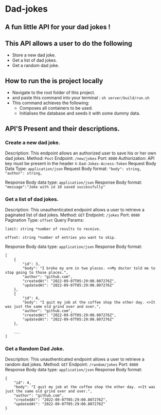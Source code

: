 # Dad-jokes

## A fun little API for your dad jokes !

## This API allows a user to do the following

- Store a new dad joke.
- Get a list of dad jokes.
- Get a random dad joke.

## How to run the is project locally 

- Navigate to the root folder of this project.
- and paste this command into your terminal : ```sh server/build/run.sh```
- This command achieves the following:
    - Composes all containers to be used.
    - Initialises the database and seeds it with some dummy data.

## API'S Present and their descriptions.

### Create a new dad joke.

Description: This endpoint allows an authorized user to save his or her own dad jokes.
Method: ``Post``
Endpoint: ``/new/jokes``
Port: ``8080``
Authorization:   API key must be present in the header            ``X-Dad-Jokes-Access-Token``
Request Body Data Type: ``application/json``
Request Body format: 
    ``
        "body": string,
        "author": string,
    ``

Response Body data type: ``application/json``
Response Body format: ``"message":"Joke with id 10 saved successfully"``
                    

### Get a list of dad jokes.

Description: This unauthenticated endpoint allows a user to retrieve a paginated list 
            of dad jokes.
Method: ``GET``
Endpoint: ``/jokes``
Port: ``8080``
Pagination Type: ``offset``
Query Params: 


    limit: string *number of results to receive.

    offset: string *number of entries you want to skip.


Response Body data type: ``application/json``
Response Body format: 

    [
        {
            "id": 3,
            "body": "I broke my arm in two places. <>My doctor told me to stop going to those places.",
            "author": "github.com",
            "createdAt": "2022-09-07T05:29:00.807276Z",
            "updatedAt": "2022-09-07T05:29:00.807276Z"
        },
        {
            "id": 4,
            "body": "I quit my job at the coffee shop the other day. <>It was just the same old grind over and over.",
            "author": "github.com",
            "createdAt": "2022-09-07T05:29:00.807276Z",
            "updatedAt": "2022-09-07T05:29:00.807276Z"
        },

        ...
    ]


### Get a Random Dad Joke.

Description: This unauthenticated endpoint allows a user to retrieve a random dad jokes.
Method: ``GET``
Endpoint: ``/random/jokes``
Port: ``8080``
Response Body data type: ``application/json``
Response Body format: 

    {
        "id": 4,
        "body": "I quit my job at the coffee shop the other day. <>It was just the same old grind over and over.",
        "author": "github.com",
        "createdAt": "2022-09-07T05:29:00.807276Z",
        "updatedAt": "2022-09-07T05:29:00.807276Z"
    }